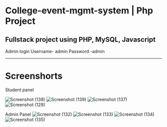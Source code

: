 # College-event-mgmt-system | Php Project
Fullstack project using PHP, MySQL, Javascript
---
Admin login 
Username- admin
Password -admin

---
# Screenshorts
Student panel

![Screenshot (138)](https://github.com/Niki-gupta/College-event-mgmt-system/assets/104291856/6bd4c1e9-e4c6-433c-b5c3-60dac398d361)
![Screenshot (139)](https://github.com/Niki-gupta/College-event-mgmt-system/assets/104291856/fa8bdfc7-2b09-415e-9e58-bdeb53e25ce4)
![Screenshot (137)](https://github.com/Niki-gupta/College-event-mgmt-system/assets/104291856/eb395123-a670-400e-ad54-3416094b2948)
![Screenshot (129)](https://github.com/Niki-gupta/College-event-mgmt-system/assets/104291856/bae206a2-f321-421d-8a98-20700d923453)

Admin Panel
![Screenshot (132)](https://github.com/Niki-gupta/College-event-mgmt-system/assets/104291856/3dbf3b65-ec50-422a-9a11-b77b6a2e100f)
![Screenshot (133)](https://github.com/Niki-gupta/College-event-mgmt-system/assets/104291856/4d2f6170-064b-4404-b4fc-f6806f4de5ed)
![Screenshot (134)](https://github.com/Niki-gupta/College-event-mgmt-system/assets/104291856/77fa4af6-11b7-444e-b14e-186057a82bf0)
![Screenshot (135)](https://github.com/Niki-gupta/College-event-mgmt-system/assets/104291856/b661e9be-7b9b-4f07-ae3f-058aeefdd40a)
